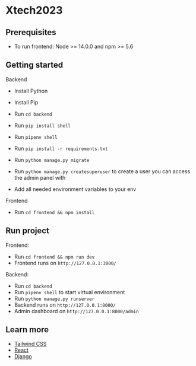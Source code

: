 # Xtech2023

## Prerequisites

* To run frontend: Node >= 14.0.0 and npm >= 5.6

## Getting started

Backend
* Install Python
* Install Pip
* Run `cd backend`
* Run `pip install shell`
* Run `pipenv shell`
* Run `pip install -r requirements.txt`
* Run `python manage.py migrate`
* Run `python manage.py createsuperuser` to create a user you can access the admin panel with

* Add all needed environment variables to your env

Frontend
* Run `cd frontend && npm install`

## Run project

Frontend:
* Run `cd frontend && npm run dev`
* Frontend runs on `http://127.0.0.1:3000/`

Backend:
* Run `cd backend`
* Run `pipenv shell` to start virtual environment
* Run `python manage.py runserver`
* Backend runs on `http://127.0.0.1:8000/`
* Admin dashboard on `http://127.0.0.1:8000/admin`


## Learn more

* [Tailwind CSS](https://tailwindcss.com/docs/installation)
* [React](https://reactjs.org/docs/getting-started.html)
* [Django](https://docs.djangoproject.com/en/4.1/)